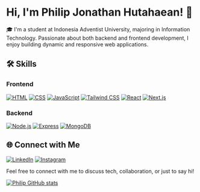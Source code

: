 # Hi, I'm Philip Jonathan Hutahaean! 👋

🎓 I'm a student at Indonesia Adventist University, majoring in Information Technology. Passionate about both backend and frontend development, I enjoy building dynamic and responsive web applications.

## 🛠 Skills

### Frontend
[![HTML](https://img.shields.io/badge/-HTML5-E34F26?style=flat-square&logo=html5&logoColor=white)](https://developer.mozilla.org/en-US/docs/Web/HTML)
[![CSS](https://img.shields.io/badge/-CSS3-1572B6?style=flat-square&logo=css3&logoColor=white)](https://developer.mozilla.org/en-US/docs/Web/CSS)
[![JavaScript](https://img.shields.io/badge/-JavaScript-F7DF1E?style=flat-square&logo=javascript&logoColor=black)](https://developer.mozilla.org/en-US/docs/Web/JavaScript)
[![Tailwind CSS](https://img.shields.io/badge/-Tailwind_CSS-38B2AC?style=flat-square&logo=tailwind-css&logoColor=white)](https://tailwindcss.com/)
[![React](https://img.shields.io/badge/-React-61DAFB?style=flat-square&logo=react&logoColor=black)](https://reactjs.org/)
[![Next.js](https://img.shields.io/badge/-Next.js-000000?style=flat-square&logo=next-dot-js&logoColor=white)](https://nextjs.org/)

### Backend
[![Node.js](https://img.shields.io/badge/-Node.js-339933?style=flat-square&logo=node-dot-js&logoColor=white)](https://nodejs.org/)
[![Express](https://img.shields.io/badge/-Express-000000?style=flat-square&logo=express&logoColor=white)](https://expressjs.com/)
[![MongoDB](https://img.shields.io/badge/-MongoDB-47A248?style=flat-square&logo=mongodb&logoColor=white)](https://www.mongodb.com/)

## 🌐 Connect with Me

[![LinkedIn](https://img.shields.io/badge/-LinkedIn-blue?style=flat-square&logo=linkedin&logoColor=white)](https://www.linkedin.com/in/philipjonathanhutahaean/)
[![Instagram](https://img.shields.io/badge/-Instagram-E4405F?style=flat-square&logo=instagram&logoColor=white)](https://www.instagram.com/philipjh_)

Feel free to connect with me to discuss tech, collaboration, or just to say hi!

[![Philip GitHub stats](https://github-readme-stats.vercel.app/api?username=Philiphutahaean&show_icons=true&theme=radical)](https://github.com/anuraghazra/github-readme-stats)
